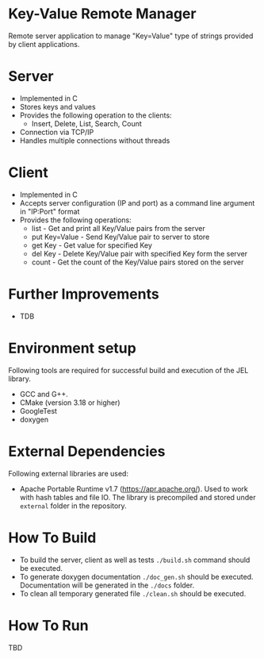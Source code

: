 
# Key-Value Remote Manager
Remote server application to manage "Key=Value" type of strings provided by client applications.

# Server
- Implemented in C
- Stores keys and values
- Provides the following operation to the clients:
    - Insert, Delete, List, Search, Count
- Connection via TCP/IP
- Handles multiple connections without threads

# Client
- Implemented in C
- Accepts server configuration (IP and port) as a command line argument in "IP:Port" format
- Provides the following operations:
    - list - Get and print all Key/Value pairs from the server
    - put Key=Value - Send Key/Value pair to server to store
    - get Key - Get value for specified Key
    - del Key - Delete Key/Value pair with specified Key form the server
    - count - Get the count of the Key/Value pairs stored on the server

# Further Improvements

 - TDB

# Environment setup
Following tools are required for successful build and execution of the JEL library.

 - GCC and G++.
 - CMake (version 3.18 or higher)
 - GoogleTest
 - doxygen

# External Dependencies
Following external libraries are used:
 - Apache Portable Runtime v1.7 (https://apr.apache.org/).
Used to work with hash tables and file IO. The library is precompiled and stored under `external` folder in the repository.

# How To Build
 - To build the server, client as well as tests `./build.sh` command should be executed. 
 - To generate doxygen documentation `./doc_gen.sh` should be executed. Documentation will be generated in the `./docs` folder.
 - To clean all temporary generated file `./clean.sh` should be executed.

# How To Run
TBD